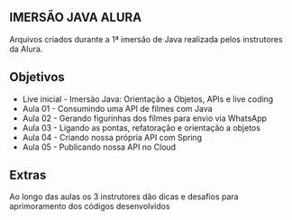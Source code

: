 ## IMERSÃO JAVA ALURA

Arquivos criados durante a 1ª imersão de Java realizada pelos instrutores da Alura.

## Objetivos

- Live inicial - Imersão Java: Orientação a Objetos, APIs e live coding
- Aula 01 - Consumindo uma API de filmes com Java
- Aula 02 - Gerando figurinhas dos filmes para envio via WhatsApp
- Aula 03 - Ligando as pontas, refatoração e orientação a objetos
- Aula 04 - Criando nossa própria API com Spring
- Aula 05 - Publicando nossa API no Cloud

## Extras

Ao longo das aulas os 3 instrutores dão dicas e desafios para aprimoramento dos códigos desenvolvidos